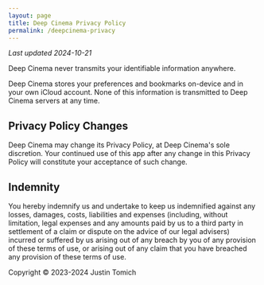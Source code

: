 ```yaml
---
layout: page
title: Deep Cinema Privacy Policy
permalink: /deepcinema-privacy
---
```


*Last updated 2024-10-21*

Deep Cinema never transmits your identifiable information anywhere.

Deep Cinema stores your preferences and bookmarks on-device and in your own iCloud account. None of this information is transmitted to Deep Cinema servers at any time.


## Privacy Policy Changes

Deep Cinema may change its Privacy Policy, at Deep Cinema's sole discretion. Your continued use of this app after any change in this Privacy Policy will constitute your acceptance of such change.


## Indemnity

You hereby indemnify us and undertake to keep us indemnified against any losses, damages, costs, liabilities and expenses (including, without limitation, legal expenses and any amounts paid by us to a third party in settlement of a claim or dispute on the advice of our legal advisers) incurred or suffered by us arising out of any breach by you of any provision of these terms of use, or arising out of any claim that you have breached any provision of these terms of use.

Copyright © 2023-2024 Justin Tomich

